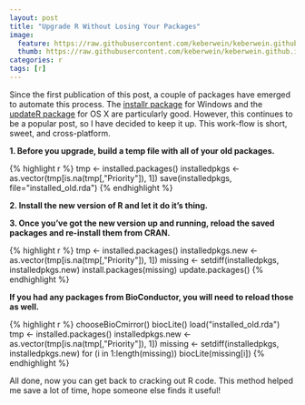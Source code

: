 ```yaml
---
layout: post
title: "Upgrade R Without Losing Your Packages"
image:
  feature: https://raw.githubusercontent.com/keberwein/keberwein.github.io/master/images/rterminal1.png
  thumb: https://raw.githubusercontent.com/keberwein/keberwein.github.io/master/images/rterminal1.png #keep it square 200x200 px is good
categories: r
tags: [r]
---
```



Since the first publication of this post, a couple of packages have emerged to automate this process. The [installr package]() for Windows and the [updateR package](https://github.com/AndreaCirilloAC/updateR) for OS X are particularly good. However, this continues to be a popular post, so I have decided to keep it up. This work-flow is short, sweet, and cross-platform.

**1. Before you upgrade, build a temp file with all of your old packages.**


{% highlight r %}
tmp <- installed.packages()
installedpkgs <- as.vector(tmp[is.na(tmp[,"Priority"]), 1])
save(installedpkgs, file="installed_old.rda")
{% endhighlight %}

**2. Install the new version of R and let it do it’s thing.**

**3. Once you’ve got the new version up and running, reload the saved packages and re-install them from CRAN.**


{% highlight r %}
tmp <- installed.packages()
installedpkgs.new <- as.vector(tmp[is.na(tmp[,"Priority"]), 1])
missing <- setdiff(installedpkgs, installedpkgs.new)
install.packages(missing)
update.packages()
{% endhighlight %}

**If you had any packages from BioConductor, you will need to reload those as well.**


{% highlight r %}
chooseBioCmirror()
biocLite() 
load("installed_old.rda")
tmp <- installed.packages()
installedpkgs.new <- as.vector(tmp[is.na(tmp[,"Priority"]), 1])
missing <- setdiff(installedpkgs, installedpkgs.new)
for (i in 1:length(missing)) biocLite(missing[i])
{% endhighlight %}

All done, now you can get back to cracking out R code. This method helped me save a lot of time, hope someone else finds it useful!

